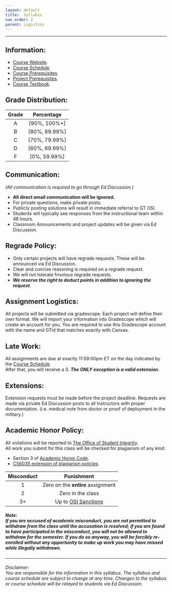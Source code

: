 ```yaml
---
layout: default
title:  Syllabus
nav_order: 2
parent: Logistics
---
```


*********
## Information:
- [Course Website](https://omscs.gatech.edu/cs-6035-introduction-to-information-security). 
- [Course Schedule](https://github.gatech.edu/pages/cs6035-tools/cs6035-tools.github.io/Logistics/Schedule/).
- [Course Prerequisites](https://docs.google.com/document/d/1YxQGox5FMVeO2J01ZKbkq9cSGjNMk7SW43eF4zL78LQ/edit).
- [Project Prerequisites](https://docs.google.com/document/d/1x0waLzR4-GfYWiEeGBZruJLIAY8xIczyGMF4JT7al2s/edit#heading=h.bldybb3lz31e).
- [Course Textbook](https://docs.google.com/document/d/1_kehNQg6mgUUbX2zPZnpddUORjmkz-QnIhOYhlzmdF0/edit#).


## Grade Distribution:  

| Grade | Percentage |
| :---: | :---: |
| A | [90%, 100%+] |
| B | [80%, 89.99%] |
| C | [70%, 79.99%] |
| D | [60%, 69.99%] |
| F | [0%, 59.99%] |


## Communication: 
*(All communication is required to go through Ed Discussion.)*


- **All direct email communication will be ignored.** 
- For private questions, make private posts.
- Publicly posting solutions will result in immediate referral to GT OSI.
- Students will typically see responses from the instructional team within 48 hours.
- Classroom Announcements and project updates will be given via Ed Discussion.

## Regrade Policy:

- Only certain projects will have regrade requests. These will be announced via Ed Discussion.
- Clear and concise reasoning is required on a regrade request.
- We will not tolerate frivolous regrade requests. 
- ***We reserve the right to deduct points in addition to ignoring the request.***  
  

## Assignment Logistics:
All projects will be submitted via gradescope. Each project will define their own format.
We will import your information into Gradescope which will create an account for you.
You are required to use this Gradescope account with the name and GTid that matches exactly with Canvas.  

## Late Work:
All assignments are due at exactly 11:59:00pm ET on the day indicated by the [Course Schedule](https://docs.google.com/spreadsheets/d/1rAvGfqXesFio1UCv_8qJ8_3EPvYZ67axK6rSdqS8Dig/edit#gid=345878099).  
After that, you will receive a 0. ***The ONLY exception is a valid extension***.

## Extensions:
Extension requests must be made before the project deadline.
Requests are made via private Ed Discussion posts to all Instructors with proper documentation. (i.e. medical note from doctor or proof of deployment in the military.)


## Academic Honor Policy:
All violations will be reported to [The Office of Student Integrity](https://osi.gatech.edu/).  
All work you submit for this class will be checked for plagiarism of any kind:
- Section 3 of [Academic Honor Code](https://policylibrary.gatech.edu/student-life/academic-honor-code).  
- [CS6035 extension of plagiarism policies](https://docs.google.com/document/d/1e39KeNZrvMUgxsWvxnrKpQLC76OZG-O0/edit).  

| Misconduct | Punishment|
| :---: | :---: |
| 1 | Zero on the **entire** assignment |
| 2 | Zero in the class |
| 3+ | Up to [OSI Sanctions](https://osi.gatech.edu/node/106) |

##### Note:<br>If you are accused of academic misconduct, you are not permitted to withdraw from the class until the accusation is resolved; if you are found to have participated in the misconduct, you will not be allowed to withdraw for the semester. If you do so anyway, you will be forcibly re-enrolled without any opportunity to make up work you may have missed while illegally withdrawn.
--------------


###### Disclaimer:<br>You are responsible for the information in this syllabus. The syllabus and course schedule are subject to change at any time. Changes to the syllabus or course schedule will be relayed to students via Ed Discussion.
